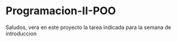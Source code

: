 # Programacion-II-POO
Saludos, vera en este proyecto la tarea indicada para la semana de introduccion
